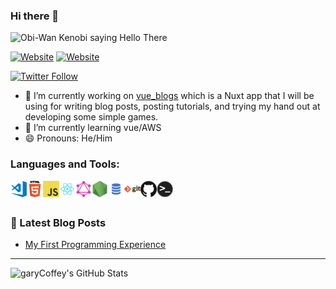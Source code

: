 ### Hi there 👋

![Obi-Wan Kenobi saying Hello There](https://media.giphy.com/media/lIzAEoZEn571u/giphy.gif)

[![Website](https://img.shields.io/website?label=garycoffey.github.io&style=for-the-badge&url=https://garycoffey.github.io/)](https://garycoffey.github.io/)
[![Website](https://img.shields.io/website?label=Code-Platoon-Alumni-Association&style=for-the-badge&url=https://master.d2t3u4srvnanyn.amplifyapp.com/)](https://master.d2t3u4srvnanyn.amplifyapp.com/)

[![Twitter Follow](https://img.shields.io/twitter/follow/garyjcoffey?color=1DA1F2&logo=twitter&style=for-the-badge)](https://twitter.com/intent/follow?original_referer=https%3A%2F%2Fgithub.com%2Fgaryjcoffey&screen_name=garyjcoffey)


- 🔭 I’m currently working on [vue_blogs](https://github.com/garyCoffey/vue_blogs) which is a Nuxt app that I will be using for writing blog posts, posting tutorials, and trying my hand out at developing some simple games.
- 🌱 I’m currently learning vue/AWS
- 😄 Pronouns: He/Him

### Languages and Tools:

<img align="left" alt="Visual Studio Code" width="26px" src="https://raw.githubusercontent.com/github/explore/80688e429a7d4ef2fca1e82350fe8e3517d3494d/topics/visual-studio-code/visual-studio-code.png" />

<img align="left" alt="HTML5" width="26px" src="https://raw.githubusercontent.com/github/explore/80688e429a7d4ef2fca1e82350fe8e3517d3494d/topics/html/html.png" />

<img align="left" alt="JavaScript" width="26px" src="https://raw.githubusercontent.com/github/explore/80688e429a7d4ef2fca1e82350fe8e3517d3494d/topics/javascript/javascript.png" />

<img align="left" alt="React" width="26px" src="https://raw.githubusercontent.com/github/explore/80688e429a7d4ef2fca1e82350fe8e3517d3494d/topics/react/react.png" />

<img align="left" alt="GraphQL" width="26px" src="https://raw.githubusercontent.com/github/explore/80688e429a7d4ef2fca1e82350fe8e3517d3494d/topics/graphql/graphql.png" />

<img align="left" alt="Node.js" width="26px" src="https://raw.githubusercontent.com/github/explore/80688e429a7d4ef2fca1e82350fe8e3517d3494d/topics/nodejs/nodejs.png" />

<img align="left" alt="SQL" width="26px" src="https://raw.githubusercontent.com/github/explore/80688e429a7d4ef2fca1e82350fe8e3517d3494d/topics/sql/sql.png" />

<img align="left" alt="Git" width="26px" src="https://raw.githubusercontent.com/github/explore/80688e429a7d4ef2fca1e82350fe8e3517d3494d/topics/git/git.png" />

<img align="left" alt="GitHub" width="26px" src="https://raw.githubusercontent.com/github/explore/78df643247d429f6cc873026c0622819ad797942/topics/github/github.png" />

<img align="left" alt="Terminal" width="26px" src="https://raw.githubusercontent.com/github/explore/80688e429a7d4ef2fca1e82350fe8e3517d3494d/topics/terminal/terminal.png" />

<br />
<br />

### 📕 Latest Blog Posts

<!-- BLOG-POST-LIST:START -->
- [My First Programming Experience](https://garyjcoffey.medium.com/my-first-programming-experience-65ad89b8cad7?source=rss-30012cd9aca4------2)
<!-- BLOG-POST-LIST:END -->

---

<!-- <details>
  <summary>:zap: Recent GitHub Activity</summary>

<!--START_SECTION:activity-->
<!--END_SECTION:activity-->

  <img align="left" alt="garyCoffey's GitHub Stats" src="https://github-readme-stats.codestackr.vercel.app/api?username=garyCoffey&show_icons=true&hide_border=true" />

